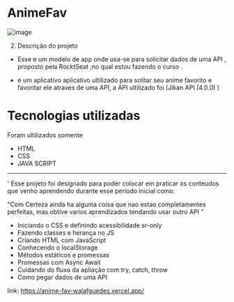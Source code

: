 # AnimeFav
![image](https://user-images.githubusercontent.com/76975797/193468163-3f251af1-d5e6-4116-970a-1e8f557e6861.png)

2. Descrição do projeto

* Esse e um modelo de app onde usa-se para solicitar dados de uma API , proposto pela RocktSeat ,no qual estou fazendo o curso .

* é um aplicativo aplicativo ultilizado para solitar seu anime favorito e favoritar ele atraves de uma API, 
a API ultilizado foi (Jikan API (4.0.0) )

# Tecnologias utilizadas

Foram ultilizados somente 
* HTML
* CSS
* JAVA SCRIPT
-----
 ' Esse projeto foi designado para poder colocar em praticar os conteudos que venho aprendendo durante esse periodo inicial como:

"Com Certeza ainda ha alguma coisa que nao estao completamentes perfeitas, mas obtive varios aprendizados tendando usar outro API "


* Iniciando o CSS e definindo acessibilidade sr-only
* Fazendo classes e herança no JS
* Criando HTML com JavaScript
* Conhecendo o localStorage
* Métodos estáticos e promessas
* Promessas com Async Await
* Cuidando do fluxo da apliação com try, catch, throw
* Como pegar dados de uma API

link: https://anime-fav-walafguedes.vercel.app/
